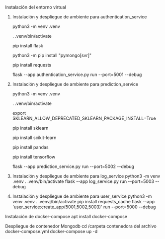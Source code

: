 Instalación del entorno virtual

1) Instalación y despliegue de ambiente para authentication_service

    python3 -m venv .venv

    . .venv/bin/activate
   
    pip install flask
   
    python3 -m pip install "pymongo[svr]"
   
    pip install requests
   
    flask --app authentication_service.py run --port=5001 --debug
   


3) Instalación y despliegue de ambiente para prediction_service
   
    python3 -m venv .venv
   
    . .venv/bin/activate
   
    export SKLEARN_ALLOW_DEPRECATED_SKLEARN_PACKAGE_INSTALL=True
   
    pip install sklearn
   
    pip install scikit-learn
   
    pip install pandas
   
    pip install tensorflow
   
    flask --app prediction_service.py run --port=5002 --debug

5) Instalación y despliegue de ambiente para log_service
python3 -m venv .venv
. .venv/bin/activate
flask --app log_service.py run --port=5003 --debug

6) Instalación y despliegue de ambiente para user_service
python3 -m venv .venv
. .venvj/bin/activate
pip install requests_cache
flask --app 'user_service:create_app(5001,5002,5003)' run --port=5000 --debug


Instalación de docker-compose
apt install docker-compose

Despliegue de contenedor Mongodb
cd /carpeta contenedora del archivo docker-compose.yml
docker-compose up -d

